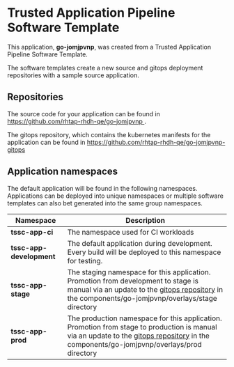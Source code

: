 # Trusted Application Pipeline Software Template

This application, **go-jomjpvnp**, was created from a Trusted Application Pipeline Software Template.

The software templates create a new source and gitops deployment repositories with a sample source application. 

## Repositories

The source code for your application can be found in [https://github.com/rhtap-rhdh-qe/go-jomjpvnp ](https://github.com/rhtap-rhdh-qe/go-jomjpvnp ).
 
The gitops repository, which contains the kubernetes manifests for the application can be found in 
[https://github.com/rhtap-rhdh-qe/go-jomjpvnp-gitops ](https://github.com/rhtap-rhdh-qe/go-jomjpvnp-gitops ) 

## Application namespaces 

The default application will be found in the following namespaces. Applications can be deployed into unique namespaces or multiple software templates can also bet generated into the same group namespaces.  

|  Namespace   |  Description   |  
| -------- | -------- |
| **tssc-app-ci** | The namespace used for CI workloads |
| **tssc-app-development** | The default application during development. Every build will be deployed to this namespace for testing. |
| **tssc-app-stage** | The staging namespace for this application. Promotion from development to stage is manual via an update to the [gitops repository](https://github.com/rhtap-rhdh-qe/go-jomjpvnp-gitops ) in the components/go-jomjpvnp/overlays/stage directory |
| **tssc-app-prod** | The production namespace for this application. Promotion from stage to production is manual via an update to the [gitops repository](https://github.com/rhtap-rhdh-qe/go-jomjpvnp-gitops ) in the components/go-jomjpvnp/overlays/prod directory |